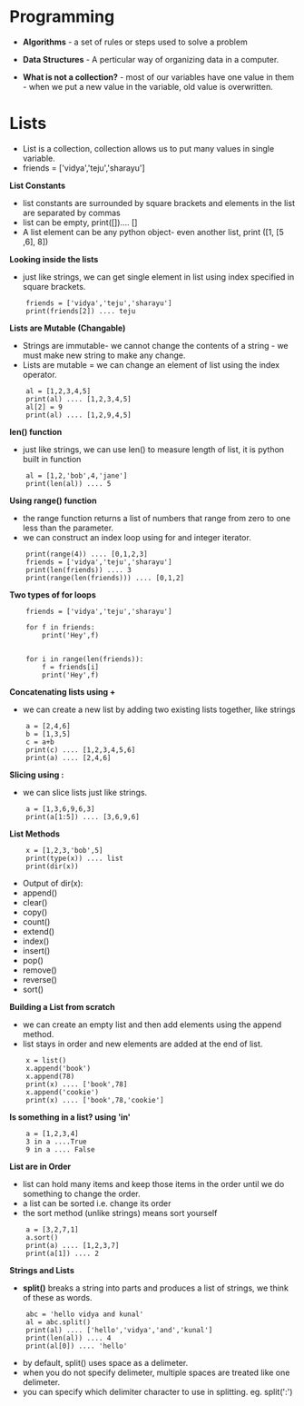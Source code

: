 # Programming
- **Algorithms** - a set of rules or steps used to solve a problem
- **Data Structures** - A perticular way of organizing data in a computer.

- **What is not a collection?** - most of our variables have one value in them - when we put a new value in the variable, old value is overwritten.

# Lists
- List is a collection, collection allows us to put many values in single variable.
- friends = ['vidya','teju','sharayu']

**List Constants**
- list constants are surrounded by square brackets and elements in the list are separated by commas
- list can be empty, print([]).... []
- A list element can be any python object- even another list, print ([1, [5 ,6], 8])

**Looking inside the lists**
- just like strings, we can get single element in list using index specified in square brackets.
```
    friends = ['vidya','teju','sharayu']
    print(friends[2]) .... teju
```

**Lists are Mutable (Changable)**
- Strings are immutable- we cannot change the contents of a string - we must make new string to make any change.
- Lists are mutable = we can change an element of list using the index operator.
```
    al = [1,2,3,4,5]
    print(al) .... [1,2,3,4,5]
    al[2] = 9
    print(al) .... [1,2,9,4,5]
```

**len() function**
- just like strings, we can use len() to measure length of list, it is python built in function
```
    al = [1,2,'bob',4,'jane']
    print(len(al)) .... 5
```

**Using range() function**
- the range function returns a list of numbers that range from zero to one less than the parameter.
- we can construct an index loop using for and integer iterator.

```
    print(range(4)) .... [0,1,2,3]
    friends = ['vidya','teju','sharayu']
    print(len(friends)) .... 3
    print(range(len(friends))) .... [0,1,2]
```

**Two types of for loops**

```
    friends = ['vidya','teju','sharayu']

    for f in friends:
        print('Hey',f)

    
    for i in range(len(friends)):
        f = friends[i]
        print('Hey',f)
```

**Concatenating lists using +**
- we can create a new list by adding two existing lists together, like strings
```
    a = [2,4,6]
    b = [1,3,5]
    c = a+b
    print(c) .... [1,2,3,4,5,6]
    print(a) .... [2,4,6]
```

**Slicing using :**
- we can slice lists just like strings.
```
    a = [1,3,6,9,6,3]
    print(a[1:5]) .... [3,6,9,6]
```

**List Methods**
```
    x = [1,2,3,'bob',5]
    print(type(x)) .... list
    print(dir(x))
```
- Output of dir(x):
- append()
- clear()
- copy()
- count()
- extend()
- index()
- insert()
- pop()
- remove()
- reverse()
- sort()

**Building a List from scratch**
- we can create an empty list and then add elements using the append method.
- list stays in order and new elements are added at the end of list.
```
    x = list()
    x.append('book')
    x.append(78)
    print(x) .... ['book',78]
    x.append('cookie')
    print(x) .... ['book',78,'cookie']
```

**Is something in a list? using 'in'**
```
    a = [1,2,3,4]
    3 in a ....True
    9 in a .... False 
```

**List are in Order**
- list can hold many items and keep those items in the order until we do something to change the order.
- a list can be sorted i.e. change its order
- the sort method (unlike strings) means sort yourself

```
    a = [3,2,7,1]
    a.sort()
    print(a) .... [1,2,3,7]
    print(a[1]) .... 2
```

**Strings and Lists**
- **split()** breaks a string into parts and produces a list of strings, we think of these as words.

```
    abc = 'hello vidya and kunal'
    al = abc.split()
    print(al) .... ['hello','vidya','and','kunal']
    print(len(al)) .... 4
    print(al[0]) .... 'hello'
```
- by default, split() uses space as a delimeter.
- when you do not specify delimeter, multiple spaces are treated like one delimeter.
- you can specify which delimiter character to use in splitting. eg. split(':')


